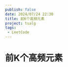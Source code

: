 ```yaml
---
publish: false
date: 2024/07/24 22:30
title: 前K个高频元素
project: tsalg
tags:
 - LeetCode
---
```


# 前K个高频元素
